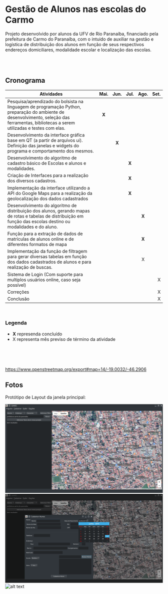 # Gestão de Alunos nas escolas do Carmo

Projeto desenvolvido por alunos da UFV de Rio Paranaíba, financiado pela prefeitura de Carmo do Paranaíba, com o intuido de auxiliar na gestão e logística de distribuição dos alunos em função de seus respectivos endereços domiciliares, modalidade escolar e localização das escolas.

<br>
<br>

## Cronograma

| Atividades      |   Mai. |	Jun. |	Jul. | Ago. |	Set. |        
| ------------------------------- |:-----:| :-----:| :-----:| :-----:| -----:| 
|Pesquisa/aprendizado do bolsista na linguagem de programação Python,  preparação do ambiente de desenvolvimento, seleção das ferramentas, bibliotecas a serem utilizadas e testes com elas. | **X** |  |  |  |  |
| Desenvolvimento da interface gráfica base em QT (a partir de arquivos ui). Definição das janelas e widgets do programa e comportamento dos mesmos.  |  | **X** |  |  |  |
|Desenvolvimento do algoritmo de cadastro básico de Escolas e alunos e modalidades.  |   |  |**X** |  |  |
|Criação de Interfaces para a realização dos diversos cadastros.|  |  |  **X** |  |  |
|  Implementação da interface utilizando a API do Google Maps para a realização da geolocalização dos dados cadastrados |  |  | **X**  |  |  |
|Desenvolvimento do algoritmo de distribuição dos alunos, gerando mapas de rotas e tabelas de distribuição em função das escolas destino ou modalidades e do aluno.  |  |  |  | **X** |  |
|  Função para a extração de dados de matrículas de alunos online e de diferentes formatos de mapa |  |  |  | **X** |  |
|Implementação da função de filtragem para gerar diversas tabelas em função dos dados cadastrados de alunos e para realização de buscas.  |  |  |  |X  |  |
| Sistema de Login (Com suporte para multiplos usuários online, caso seja possível) |  |  |  |  | X |
| Correções |  |  |  |  |  X|
| Conclusão |  |  |  |  |  X|

<br>


### Legenda

* **X** represenda concluído <br>
* X representa mês previso de término da atividade
<br><br>
<br>
<br>

https://www.openstreetmap.org/export#map=14/-19.0032/-46.2906


## Fotos

Protótipo de Layout da janela principal:

 ![alt text](https://raw.githubusercontent.com/matheusfillipe/ganec/master/src/main/resources/base/1.png)
 ![alt text](https://raw.githubusercontent.com/matheusfillipe/ganec/master/src/main/resources/base/2.png)
 ![alt text](https://raw.githubusercontent.com/matheusfillipe/ganec/DOCS/main.png)


<br><br>


